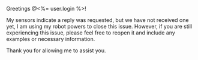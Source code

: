 Greetings @<%= user.login %>!

My sensors indicate a reply was requested, but we have not received one yet, I am using my robot powers to close this issue. However, if you are still experiencing this issue, please feel free to reopen it and include any examples or necessary information.

Thank you for allowing me to assist you.
